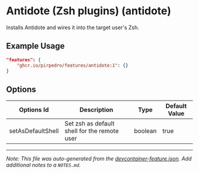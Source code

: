 
# Antidote (Zsh plugins) (antidote)

Installs Antidote and wires it into the target user's Zsh.

## Example Usage

```json
"features": {
    "ghcr.io/pirpedro/features/antidote:1": {}
}
```

## Options

| Options Id | Description | Type | Default Value |
|-----|-----|-----|-----|
| setAsDefaultShell | Set zsh as default shell for the remote user | boolean | true |



---

_Note: This file was auto-generated from the [devcontainer-feature.json](https://github.com/pirpedro/features/blob/main/src/antidote/devcontainer-feature.json).  Add additional notes to a `NOTES.md`._
